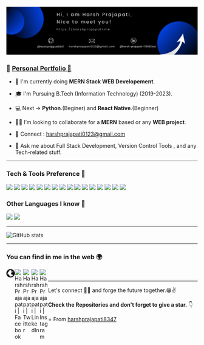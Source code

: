 ![Profile Background](https://github.com/harshprajapati8347/harshprajapati8347/blob/main/assets/Profile%20Background.png)



### 👋 <a target="_blank" href="https://www.harshprajapati.me">Personal Portfolio 🚀</a>

- 🔭 I'm currently doing __MERN Stack WEB Developement__.

- 🎓 I'm Pursuing B.Tech (Information Technology) (2019-2023).

- 💻 Next -> **Python**.(Beginer) and **React Native**.(Beginner)
 
<!-- - 🌱 I’m currently Expertizing <img src="./assets/m.png"><img src="./assets/e.png"><img src="./assets/react-native.png"><img src="./assets/n.png"> MERN Stack. -->
 
- 👨‍💻 I’m looking to collaborate for a **MERN** based or any **WEB project**.

- 💬 Connect : harshprajapati0123@gmail.com
 
- 💬 Ask me about Full Stack Development, Version Control Tools , and any Tech-related stuff.

---

### Tech & Tools Preference 🚀

<img src = "https://img.shields.io/badge/-HTML5-E34F26?style=flat&logo=html5&logoColor=white"> <img src = "https://img.shields.io/badge/-CSS3-1572B6?style=flat&logo=css3&logoColor=white"> <img src="https://img.shields.io/badge/-Bootstrap-563D7C?style=flat&logo=bootstrap&logoColor=white">
<img src="https://img.shields.io/badge/-JavaScript-eed718?style=flat&logo=javascript&logoColor=ffffff"> <img src="https://img.shields.io/badge/-Sass-cc6699?style=flat&logo=sass&logoColor=ffffff"> <img src="https://img.shields.io/badge/-React-000000?style=flat&logo=react&logoColor=00c8ff">
<img src="https://img.shields.io/badge/-MongoDB-4DB33D?style=flat&logo=mongodb&logoColor=FFFFFF"> <img src="https://img.shields.io/badge/-Express.js-787878?style=flat"> <img src="https://img.shields.io/badge/-Node.js-3C873A?style=flat&logo=Node.js&logoColor=white"> <img src="https://img.shields.io/badge/-Firebase-FFA611?style=flat&logo=firebase&logoColor=FFFFFF"> <img src="https://img.shields.io/badge/-netlify-blue?style=flat&logo=firebase&logoColor=white"> <img src="http://img.shields.io/badge/-Google%20Cloud%20Platform-4285F4?style=flat&logo=google%20cloud&logoColor=white">
<img src="http://img.shields.io/badge/-Git-F1502F?style=flat&logo=git&logoColor=FFFFFF"> <img src="http://img.shields.io/badge/-Github-000000?style=flat&logo=github&logoColor=FFFFFF"> <img src="http://img.shields.io/badge/-VS%20Code-007ACC?style=flat&logo=visual%20studio%20code&logoColor=white"> <img src="http://img.shields.io/badge/-Heroku-430098?style=flat&logo=heroku&logoColor=white">


### Other Languages I know 🚀

 <img src="https://img.shields.io/badge/-C%20&%20C++-659ad2?style=flat&logo=c%2B%2B&logoColor=ffffff"> <img src="https://img.shields.io/badge/-Python-black?style=flat&logo=python&logoColor=white">

---

![GitHub stats](https://github-readme-stats.vercel.app/api?username=harshprajapati8347&show_icons=true&hide_border=true)

---


### You can find in me in the web 🌍
[<img align="left" alt="HarshPrajapati | Github" width="22px" src="https://raw.githubusercontent.com/iconic/open-iconic/master/svg/globe.svg" />][website]
[<img align="left" alt="HarshPrajapati | Facebook" width="22px" src="https://cdn.jsdelivr.net/npm/simple-icons@v3/icons/facebook.svg" />][Facebook]
[<img align="left" alt="HarshPrajapati | Twitter" width="22px" src="https://cdn.jsdelivr.net/npm/simple-icons@v3/icons/twitter.svg" />][Twitter]
[<img align="left" alt="HarshPrajapati | LinkedIn" width="22px" src="https://cdn.jsdelivr.net/npm/simple-icons@v3/icons/linkedin.svg" />][LinkedIn]
[<img align="left" alt="HarshPrajapati | Instagram" width="22px" src="https://cdn.jsdelivr.net/npm/simple-icons@v3/icons/instagram.svg" />][Instagram]

<br/>

---
<!-- ### You can checkout my blogs :loudspeaker: 

[![Harsh PRajapati's Blog Cards](https://github-cards-external-blogs.harshprajapati8347.vercel.app/getMediumBlogs?username=harshprajapati8347&type=vertical)](https://medium.com/harshprajapati8347)

[Add your blogs to your github profile using my Github Blog Cards](https://github.com/harshprajapati8347/Github-Cards-External-Blogs)  -->


Let's connect 👨‍💻 and forge the future together.😁✌

**Check the Repositories and don't forget to give a star.** 👇

:star: From [harshprajapati8347](https://github.com/harshprajapati8347)

[website]: https://github.com/harshprajapati8347
[twitter]: https://twitter.com/harshpr54762192
[youtube]: https://www.youtube.com/channel/UCGrekJRFqeI7SP4o06CuxPg
[instagram]: https://www.instagram.com/harsh_pr26/
[linkedin]: https://www.linkedin.com/in/harsh-prajapati-1780921aa/
[facebook]: https://facebook.com/harsh.prajapati.777


